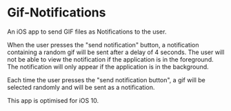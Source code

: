 # Gif-Notifications
An iOS app to send GIF files as Notifications to the user.

When the user presses the "send notification" button, a notification containing a random gif will be sent
after a delay of 4 seconds. 
The user will not be able to view the notification if the application is in the foreground. 
The notification will only appear if the application is in the background.

Each time the user presses the "send notification button", a gif will be selected randomly and will be sent as a notification.

This app is optimised for iOS 10.
